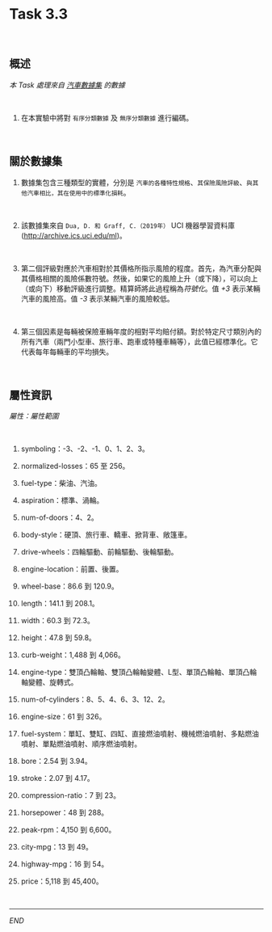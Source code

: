 # Task 3.3

<br>

## 概述

_本 Task 處理來自 [汽車數據集](https://archive.ics.uci.edu/ml/datasets/Automobile) 的數據_

<br>

1. 在本實驗中將對 `有序分類數據` 及 `無序分類數據` 進行編碼。

<br>

## 關於數據集

1. 數據集包含三種類型的實體，分別是 `汽車的各種特性規格`、`其保險風險評級`、`與其他汽車相比，其在使用中的標準化損耗`。

<br>

2. 該數據集來自 `Dua, D. 和 Graff, C.（2019年）` UCI 機器學習資料庫 (http://archive.ics.uci.edu/ml)。

<br>

3. 第二個評級對應於汽車相對於其價格所指示風險的程度。首先，為汽車分配與其價格相關的風險係數符號。然後，如果它的風險上升（或下降），可以向上（或向下）移動評級進行調整。精算師將此過程稱為*符號化*。值 *+3* 表示某輛汽車的風險高。值 *-3* 表示某輛汽車的風險較低。

<br>

4. 第三個因素是每輛被保險車輛年度的相對平均賠付額。對於特定尺寸類別內的所有汽車（兩門小型車、旅行車、跑車或特種車輛等），此值已經標準化。它代表每年每輛車的平均損失。

<br>

## 屬性資訊

_屬性：屬性範圍_

<br>

1. symboling：-3、-2、-1、0、1、2、3。

2. normalized-losses：65 至 256。

3. fuel-type：柴油、汽油。

4. aspiration：標準、渦輪。

5. num-of-doors：4、2。

6. body-style：硬頂、旅行車、轎車、掀背車、敞篷車。

7. drive-wheels：四輪驅動、前輪驅動、後輪驅動。

8. engine-location：前置、後置。

9. wheel-base：86.6 到 120.9。

10. length：141.1 到 208.1。

11. width：60.3 到 72.3。

12. height：47.8 到 59.8。

13. curb-weight：1,488 到 4,066。

14. engine-type：雙頂凸輪軸、雙頂凸輪軸變體、L型、單頂凸輪軸、單頂凸輪軸變體、旋轉式。

15. num-of-cylinders：8、5、4、6、3、12、2。

16. engine-size：61 到 326。

17. fuel-system：單缸、雙缸、四缸、直接燃油噴射、機械燃油噴射、多點燃油噴射、單點燃油噴射、順序燃油噴射。

18. bore：2.54 到 3.94。

19. stroke：2.07 到 4.17。

20. compression-ratio：7 到 23。

21. horsepower：48 到 288。

22. peak-rpm：4,150 到 6,600。

23. city-mpg：13 到 49。

24. highway-mpg：16 到 54。

25. price：5,118 到 45,400。

<br>

___

_END_